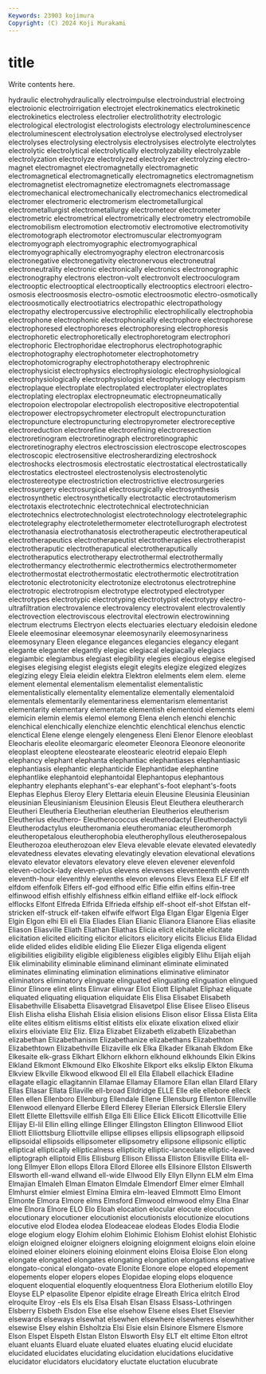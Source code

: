 ```yaml
---
Keywords: 23903 kojimura
Copyright: (C) 2024 Koji Murakami
---
```


# title

Write contents here.



hydraulic electrohydraulically electroimpulse electroindustrial
electroing electroionic electroirrigation electrojet electrokinematics electrokinetic electrokinetics electroless electrolier electrolithotrity
electrologic electrological electrologist electrologists electrology electroluminescence electroluminescent electrolysation electrolyse electrolysed
electrolyser electrolyses electrolysing electrolysis electrolysises electrolyte electrolytes electrolytic electrolytical electrolytically
electrolyzability electrolyzable electrolyzation electrolyze electrolyzed electrolyzer electrolyzing electro-magnet electromagnet electromagnetally
electromagnetic electromagnetical electromagnetically electromagnetics electromagnetism electromagnetist electromagnetize electromagnets electromassage electromechanical
electromechanically electromechanics electromedical electromer electromeric electromerism electrometallurgical electrometallurgist electrometallurgy electrometeor
electrometer electrometric electrometrical electrometrically electrometry electromobile electromobilism electromotion electromotiv electromotive
electromotivity electromotograph electromotor electromuscular electromyogram electromyograph electromyographic electromyographical electromyographically electromyography
electron electronarcosis electronegative electronegativity electronervous electroneutral electroneutrality electronic electronically electronics
electronographic electronography electrons electron-volt electronvolt electrooculogram electrooptic electrooptical electrooptically electrooptics
electroori electro-osmosis electroosmosis electro-osmotic electroosmotic electro-osmotically electroosmotically electrootiatrics electropathic electropathology
electropathy electropercussive electrophilic electrophilically electrophobia electrophone electrophonic electrophonically electrophore electrophorese
electrophoresed electrophoreses electrophoresing electrophoresis electrophoretic electrophoretically electrophoretogram electrophori electrophoric Electrophoridae
electrophorus electrophotographic electrophotography electrophotometer electrophotometry electrophotomicrography electrophototherapy electrophrenic electrophysicist electrophysics
electrophysiologic electrophysiological electrophysiologically electrophysiologist electrophysiology electropism electroplaque electroplate electroplated electroplater
electroplates electroplating electroplax electropneumatic electropneumatically electropoion electropolar electropolish electropositive electropotential
electropower electropsychrometer electropult electropuncturation electropuncture electropuncturing electropyrometer electroreceptive electroreduction electrorefine
electrorefining electroresection electroretinogram electroretinograph electroretinographic electroretinography electros electroscission electroscope electroscopes
electroscopic electrosensitive electrosherardizing electroshock electroshocks electrosmosis electrostatic electrostatical electrostatically electrostatics
electrosteel electrostenolysis electrostenolytic electrostereotype electrostriction electrostrictive electrosurgeries electrosurgery electrosurgical electrosurgically
electrosynthesis electrosynthetic electrosynthetically electrotactic electrotautomerism electrotaxis electrotechnic electrotechnical electrotechnician electrotechnics
electrotechnologist electrotechnology electrotelegraphic electrotelegraphy electrotelethermometer electrotellurograph electrotest electrothanasia electrothanatosis electrotherapeutic
electrotherapeutical electrotherapeutics electrotherapeutist electrotherapies electrotherapist electrotheraputic electrotheraputical electrotheraputically electrotheraputics electrotherapy
electrothermal electrothermally electrothermancy electrothermic electrothermics electrothermometer electrothermostat electrothermostatic electrothermotic electrotitration
electrotonic electrotonicity electrotonize electrotonus electrotrephine electrotropic electrotropism electrotype electrotyped electrotyper
electrotypes electrotypic electrotyping electrotypist electrotypy electro-ultrafiltration electrovalence electrovalency electrovalent electrovalently
electrovection electroviscous electrovital electrowin electrowinning electrum electrums Electryon elects electuaries
electuary eledoisin eledone Eleele eleemosinar eleemosynar eleemosynarily eleemosynariness eleemosynary Eleen
elegance elegances elegancies elegancy elegant elegante eleganter elegantly elegiac elegiacal
elegiacally elegiacs elegiambic elegiambus elegiast elegibility elegies elegious elegise elegised
elegises elegising elegist elegists elegit elegits elegize elegized elegizes elegizing
elegy Eleia eleidin elektra Elektron elelments elem elem. eleme element
elemental elementalism elementalist elementalistic elementalistically elementality elementalize elementally elementaloid elementals
elementarily elementariness elementarism elementarist elementarity elementary elementate elementish elementoid elements
elemi elemicin elemin elemis elemol elemong Elena elench elenchi elenchic
elenchical elenchically elenchize elenchtic elenchtical elenchus elenctic elenctical Elene elenge
elengely elengeness Eleni Elenor Elenore eleoblast Eleocharis eleolite eleomargaric eleometer
Eleonora Eleonore eleonorite eleoplast eleoptene eleostearate eleostearic eleotrid elepaio Eleph
elephancy elephant elephanta elephantiac elephantiases elephantiasic elephantiasis elephantic elephanticide Elephantidae
elephantine elephantlike elephantoid elephantoidal Elephantopus elephantous elephantry elephants elephant's-ear elephant's-foot
elephant's-foots Elephas Elephus Eleroy Elery Elettaria eleuin Eleusine Eleusinia Eleusinian
eleusinian Eleusinianism Eleusinion Eleusis Eleut Eleuthera eleutherarch Eleutheri Eleutheria Eleutherian
eleutherian Eleutherios eleutherism Eleutherius eleuthero- Eleutherococcus eleutherodactyl Eleutherodactyli Eleutherodactylus eleutheromania
eleutheromaniac eleutheromorph eleutheropetalous eleutherophobia eleutherophyllous eleutherosepalous Eleutherozoa eleutherozoan elev Eleva
elevable elevate elevated elevatedly elevatedness elevates elevating elevatingly elevation elevational
elevations elevato elevator elevators elevatory eleve eleven elevener elevenfold eleven-oclock-lady
eleven-plus elevens elevenses eleventeenth eleventh eleventh-hour eleventhly elevenths elevon elevons
Elevs Elexa ELF Elf elf elfdom elfenfolk Elfers elf-god elfhood
elfic Elfie elfin elfins elfin-tree elfinwood elfish elfishly elfishness elfkin
elfland elflike elf-lock elflock elflocks Elfont Elfreda Elfrida Elfrieda elfship
elf-shoot elf-shot Elfstan elf-stricken elf-struck elf-taken elfwife elfwort Elga Elgan
Elgar Elgenia Elger Elgin Elgon elhi Eli eli Elia Eliades
Elian Elianic Elianora Elianore Elias eliasite Eliason Eliasville Eliath Eliathan
Eliathas Elicia elicit elicitable elicitate elicitation elicited eliciting elicitor elicitors
elicitory elicits Elicius Elida Elidad elide elided elides elidible eliding
Elie Eliezer Eliga eligenda eligent eligibilities eligibility eligible eligibleness eligibles
eligibly Elihu Elijah elijah Elik eliminability eliminable eliminand eliminant eliminate
eliminated eliminates eliminating elimination eliminations eliminative eliminator eliminators eliminatory elinguate
elinguated elinguating elinguation elingued Elinor Elinore elint elints Elinvar elinvar
Eliot Eliott Eliphalet Eliphaz eliquate eliquated eliquating eliquation eliquidate Elis
Elisa Elisabet Elisabeth Elisabethville Elisabetta Elisavetgrad Elisavetpol Elise Elisee Eliseo
Eliseus Elish Elisha elisha Elishah Elisia elision elisions Elison elisor
Elissa Elista Elita elite elites elitism elitisms elitist elitists elix
elixate elixation elixed elixir elixirs elixiviate Eliz Eliz. Eliza Elizabet
Elizabeth elizabeth Elizabethan elizabethan Elizabethanism Elizabethanize elizabethans Elizabethton Elizabethtown Elizabethville
Elizaville elk Elka Elkader Elkanah Elkdom Elke Elkesaite elk-grass Elkhart
Elkhorn elkhorn elkhound elkhounds Elkin Elkins Elkland Elkmont Elkmound Elko
Elkoshite Elkport elks elkslip Elkton Elkuma Elkview Elkville Elkwood elkwood
Ell ell Ella Ellabell ellachick Elladine ellagate ellagic ellagitannin Ellamae
Ellamay Ellamore Ellan ellan Ellard Ellary Ellas Ellasar Ellata Ellaville
ell-broad Elldridge ELLE Elle elle ellebore elleck Ellen ellen Ellenboro
Ellenburg Ellendale Ellene Ellensburg Ellenton Ellenville Ellenwood ellenyard Ellerbe Ellerd
Ellerey Ellerian Ellersick Ellerslie Ellery Ellett Ellette Ellettsville ellfish Ellga
Elli Ellice Ellick Ellicott Ellicottville Ellie Ellijay El-lil Ellin elling
ellinge Ellinger Ellingston Ellington Ellinwood Elliot Elliott Elliottsburg Elliottville ellipse
ellipses ellipsis ellipsograph ellipsoid ellipsoidal ellipsoids ellipsometer ellipsometry ellipsone ellipsonic
elliptic elliptical elliptically ellipticalness ellipticity elliptic-lanceolate elliptic-leaved elliptograph elliptoid Ellis
Ellisburg Ellison Ellissa Elliston Ellisville Ellita ell-long Ellmyer Ellon ellops
Ellora Ellord Elloree ells Ellsinore Ellston Ellswerth Ellsworth ell-wand ellwand
ell-wide Ellwood Elly Ellyn Ellynn ELM elm Elma Elmajian Elmaleh
Elman Elmaton Elmdale Elmendorf Elmer elmer Elmhall Elmhurst elmier elmiest
Elmina Elmira elm-leaved Elmmott Elmo Elmont Elmonte Elmora Elmore elms
Elmsford Elmwood elmwood elmy Elna Elnar elne Elnora Elnore ELO
Elo Eloah elocation elocular elocute elocution elocutionary elocutioner elocutionist elocutionists
elocutionize elocutions elocutive elod Elodea elodea Elodeaceae elodeas Elodes Elodia
Elodie eloge elogium elogy Elohim elohim Elohimic Elohism Elohist elohist
Elohistic eloign eloigned eloigner eloigners eloigning eloignment eloigns eloin eloine
eloined eloiner eloiners eloining eloinment eloins Eloisa Eloise Elon elong
elongate elongated elongates elongating elongation elongations elongative elongato-conical elongato-ovate Elonite
Elonore elope eloped elopement elopements eloper elopers elopes Elopidae eloping
elops eloquence eloquent eloquential eloquently eloquentness Elora Elotherium elotillo Eloy
Eloyse ELP elpasolite Elpenor elpidite elrage Elreath Elrica elritch Elrod
elroquite Elroy -els Els els Elsa Elsah Elsan Elsass Elsass-Lothringen
Elsberry Elsbeth Elsdon Else else elsehow Elsene elses Elset Elsevier
elsewards elseways elsewhat elsewhen elsewhere elsewheres elsewhither elsewise Elsey elshin
Elsholtzia Elsi Elsie elsin Elsinore Elsmere Elsmore Elson Elspet Elspeth
Elstan Elston Elsworth Elsy ELT elt eltime Elton eltrot eluant
eluants Eluard eluate eluated eluates eluating elucid elucidate elucidated elucidates
elucidating elucidation elucidations elucidative elucidator elucidators elucidatory eluctate eluctation elucubrate
